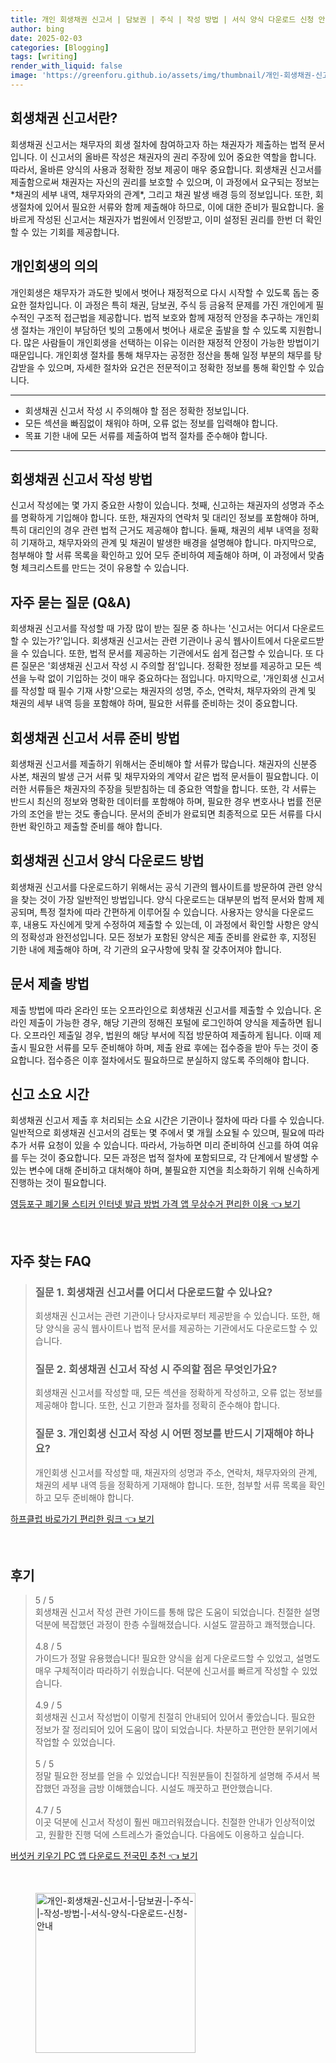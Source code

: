 ```yaml
---
title: 개인 회생채권 신고서 | 담보권 | 주식 | 작성 방법 | 서식 양식 다운로드 신청 안내
author: bing
date: 2025-02-03
categories: [Blogging]
tags: [writing]
render_with_liquid: false
image: 'https://greenforu.github.io/assets/img/thumbnail/개인-회생채권-신고서-|-담보권-|-주식-|-작성-방법-|-서식-양식-다운로드-신청-안내.webp'
---
```



<h2 id='회생채권신고서란'>회생채권 신고서란?</h2>

<p>회생채권 신고서는 채무자의 회생 절차에 참여하고자 하는 채권자가 제출하는 법적 문서입니다. 이 신고서의 올바른 작성은 채권자의 권리 주장에 있어 중요한 역할을 합니다. 따라서, 올바른 양식의 사용과 정확한 정보 제공이 매우 중요합니다. 회생채권 신고서를 제출함으로써 채권자는 자신의 권리를 보호할 수 있으며, 이 과정에서 요구되는 정보는 *채권의 세부 내역, 채무자와의 관계*, 그리고 채권 발생 배경 등의 정보입니다. 또한, 회생절차에 있어서 필요한 서류와 함께 제출해야 하므로, 이에 대한 준비가 필요합니다. 올바르게 작성된 신고서는 채권자가 법원에서 인정받고, 이미 설정된 권리를 한번 더 확인할 수 있는 기회를 제공합니다.</p>

<h2 id='개인회생의의'>개인회생의 의의</h2>

<p>개인회생은 채무자가 과도한 빚에서 벗어나 재정적으로 다시 시작할 수 있도록 돕는 중요한 절차입니다. 이 과정은 특히 채권, 담보권, 주식 등 금융적 문제를 가진 개인에게 필수적인 구조적 접근법을 제공합니다. 법적 보호와 함께 재정적 안정을 추구하는 개인회생 절차는 개인이 부담하던 빚의 고통에서 벗어나 새로운 출발을 할 수 있도록 지원합니다. 많은 사람들이 개인회생을 선택하는 이유는 이러한 재정적 안정이 가능한 방법이기 때문입니다. 개인회생 절차를 통해 채무자는 공정한 정산을 통해 일정 부분의 채무를 탕감받을 수 있으며, 자세한 절차와 요건은 전문적이고 정확한 정보를 통해 확인할 수 있습니다.</p>

<hr />

<ul>
    <li>회생채권 신고서 작성 시 주의해야 할 점은 정확한 정보입니다.</li>
    <li>모든 섹션을 빠짐없이 채워야 하며, 오류 없는 정보를 입력해야 합니다.</li>
    <li>목표 기한 내에 모든 서류를 제출하여 법적 절차를 준수해야 합니다.</li>
</ul>

<hr />

<h2 id='신고서작성방법'>회생채권 신고서 작성 방법</h2>

<p>신고서 작성에는 몇 가지 중요한 사항이 있습니다. 첫째, 신고하는 채권자의 성명과 주소를 명확하게 기입해야 합니다. 또한, 채권자의 연락처 및 대리인 정보를 포함해야 하며, 특히 대리인의 경우 관련 법적 근거도 제공해야 합니다. 둘째, 채권의 세부 내역을 정확히 기재하고, 채무자와의 관계 및 채권이 발생한 배경을 설명해야 합니다. 마지막으로, 첨부해야 할 서류 목록을 확인하고 있어 모두 준비하여 제출해야 하며, 이 과정에서 맞춤형 체크리스트를 만드는 것이 유용할 수 있습니다.</p>

<h2 id='자주하는질문'>자주 묻는 질문 (Q&A)</h2>

<p>회생채권 신고서를 작성할 때 가장 많이 받는 질문 중 하나는 '신고서는 어디서 다운로드 할 수 있는가?'입니다. 회생채권 신고서는 관련 기관이나 공식 웹사이트에서 다운로드받을 수 있습니다. 또한, 법적 문서를 제공하는 기관에서도 쉽게 접근할 수 있습니다. 또 다른 질문은 '회생채권 신고서 작성 시 주의할 점'입니다. 정확한 정보를 제공하고 모든 섹션을 누락 없이 기입하는 것이 매우 중요하다는 점입니다. 마지막으로, '개인회생 신고서를 작성할 때 필수 기재 사항'으로는 채권자의 성명, 주소, 연락처, 채무자와의 관계 및 채권의 세부 내역 등을 포함해야 하며, 필요한 서류를 준비하는 것이 중요합니다.</p>

<h2 id='서류준비'>회생채권 신고서 서류 준비 방법</h2>

<p>회생채권 신고서를 제출하기 위해서는 준비해야 할 서류가 많습니다. 채권자의 신분증 사본, 채권의 발생 근거 서류 및 채무자와의 계약서 같은 법적 문서들이 필요합니다. 이러한 서류들은 채권자의 주장을 뒷받침하는 데 중요한 역할을 합니다. 또한, 각 서류는 반드시 최신의 정보와 명확한 데이터를 포함해야 하며, 필요한 경우 변호사나 법률 전문가의 조언을 받는 것도 좋습니다. 문서의 준비가 완료되면 최종적으로 모든 서류를 다시 한번 확인하고 제출할 준비를 해야 합니다.</p>

<h2 id='회생채권신고서양식'>회생채권 신고서 양식 다운로드 방법</h2>

<p>회생채권 신고서를 다운로드하기 위해서는 공식 기관의 웹사이트를 방문하여 관련 양식을 찾는 것이 가장 일반적인 방법입니다. 양식 다운로드는 대부분의 법적 문서와 함께 제공되며, 특정 절차에 따라 간편하게 이루어질 수 있습니다. 사용자는 양식을 다운로드 후, 내용도 자신에게 맞게 수정하여 제출할 수 있는데, 이 과정에서 확인할 사항은 양식의 정확성과 완전성입니다. 모든 정보가 포함된 양식은 제출 준비를 완료한 후, 지정된 기한 내에 제출해야 하며, 각 기관의 요구사항에 맞춰 잘 갖추어져야 합니다.</p>

<h2 id='문서제출'>문서 제출 방법</h2>

<p>제출 방법에 따라 온라인 또는 오프라인으로 회생채권 신고서를 제출할 수 있습니다. 온라인 제출이 가능한 경우, 해당 기관의 정해진 포털에 로그인하여 양식을 제출하면 됩니다. 오프라인 제출일 경우, 법원의 해당 부서에 직접 방문하여 제출하게 됩니다. 이때 제출시 필요한 서류를 모두 준비해야 하며, 제출 완료 후에는 접수증을 받아 두는 것이 중요합니다. 접수증은 이후 절차에서도 필요하므로 분실하지 않도록 주의해야 합니다.</p>

<h2 id='신고소요시간'>신고 소요 시간</h2>

<p>회생채권 신고서 제출 후 처리되는 소요 시간은 기관이나 절차에 따라 다를 수 있습니다. 일반적으로 회생채권 신고서의 검토는 몇 주에서 몇 개월 소요될 수 있으며, 필요에 따라 추가 서류 요청이 있을 수 있습니다. 따라서, 가능하면 미리 준비하여 신고를 하여 여유를 두는 것이 중요합니다. 모든 과정은 법적 절차에 포함되므로, 각 단계에서 발생할 수 있는 변수에 대해 준비하고 대처해야 하며, 불필요한 지연을 최소화하기 위해 신속하게 진행하는 것이 필요합니다.</p>


<p><a class="click-button" title="영등포구 폐기물 스티커 인터넷 발급 방법 가격 앱 무상수거 편리한 이용" href="https://greenforu.github.io/posts/%EC%98%81%EB%93%B1%ED%8F%AC%EA%B5%AC-%ED%8F%90%EA%B8%B0%EB%AC%BC-%EC%8A%A4%ED%8B%B0%EC%BB%A4-%EC%9D%B8%ED%84%B0%EB%84%B7-%EB%B0%9C%EA%B8%89-%EB%B0%A9%EB%B2%95-%EA%B0%80%EA%B2%A9-%EC%95%B1-%EB%AC%B4%EC%83%81%EC%88%98%EA%B1%B0-%ED%8E%B8%EB%A6%AC%ED%95%9C-%EC%9D%B4%EC%9A%A9/" rel="dofollow">영등포구 폐기물 스티커 인터넷 발급 방법 가격 앱 무상수거 편리한 이용 👈 보기</a></p><br>
<h2 id='자주_찾는_FAQ'>자주 찾는 FAQ</h2>
<div itemscope="" itemtype="https://schema.org/FAQPage"> 
<blockquote> 
<div itemscope="" itemprop="mainEntity" itemtype="https://schema.org/Question"> 
<h3 itemprop="name">질문 1. 회생채권 신고서를 어디서 다운로드할 수 있나요?</h3> 
<div itemscope="" itemprop="acceptedAnswer" itemtype="https://schema.org/Answer"> 
<span itemprop="text"> 
<p>회생채권 신고서는 관련 기관이나 당사자로부터 제공받을 수 있습니다. 또한, 해당 양식을 공식 웹사이트나 법적 문서를 제공하는 기관에서도 다운로드할 수 있습니다.</p> 
</span> 
</div> 
</div> 

<div itemscope="" itemprop="mainEntity" itemtype="https://schema.org/Question"> 
<h3 itemprop="name">질문 2. 회생채권 신고서 작성 시 주의할 점은 무엇인가요?</h3> 
<div itemscope="" itemprop="acceptedAnswer" itemtype="https://schema.org/Answer"> 
<span itemprop="text"> 
<p>회생채권 신고서를 작성할 때, 모든 섹션을 정확하게 작성하고, 오류 없는 정보를 제공해야 합니다. 또한, 신고 기한과 절차를 정확히 준수해야 합니다.</p> 
</span> 
</div> 
</div> 

<div itemscope="" itemprop="mainEntity" itemtype="https://schema.org/Question"> 
<h3 itemprop="name">질문 3. 개인회생 신고서 작성 시 어떤 정보를 반드시 기재해야 하나요?</h3> 
<div itemscope="" itemprop="acceptedAnswer" itemtype="https://schema.org/Answer"> 
<span itemprop="text"> 
<p>개인회생 신고서를 작성할 때, 채권자의 성명과 주소, 연락처, 채무자와의 관계, 채권의 세부 내역 등을 정확하게 기재해야 합니다. 또한, 첨부할 서류 목록을 확인하고 모두 준비해야 합니다.</p> 
</span> 
</div> 
</div> 
</blockquote> 
</div>
<p><a class="click-button" title="하프클럽 바로가기 편리한 링크" href="https://greenforu.github.io/posts/%ED%95%98%ED%94%84%ED%81%B4%EB%9F%BD-%EB%B0%94%EB%A1%9C%EA%B0%80%EA%B8%B0-%ED%8E%B8%EB%A6%AC%ED%95%9C-%EB%A7%81%ED%81%AC/" rel="dofollow">하프클럽 바로가기 편리한 링크 👈 보기</a></p><br>
<h2 id='후기'>후기</h2>
<div itemscope itemtype="https://schema.org/Product">
  <blockquote>
  <div itemprop="review" itemscope itemtype="https://schema.org/Review">
      <div itemprop="reviewRating" itemscope itemtype="https://schema.org/Rating"> <span itemprop="ratingValue">5</span> / <span itemprop="bestRating">5</span> </div>
      <span itemprop="reviewBody">회생채권 신고서 작성 관련 가이드를 통해 많은 도움이 되었습니다. 친절한 설명 덕분에 복잡했던 과정이 한층 수월해졌습니다. 시설도 깔끔하고 쾌적했습니다.</span>
  </div>
  <br>
  <div itemprop="review" itemscope itemtype="https://schema.org/Review">
      <div itemprop="reviewRating" itemscope itemtype="https://schema.org/Rating"> <span itemprop="ratingValue">4.8</span> / <span itemprop="bestRating">5</span> </div>
      <span itemprop="reviewBody">가이드가 정말 유용했습니다! 필요한 양식을 쉽게 다운로드할 수 있었고, 설명도 매우 구체적이라 따라하기 쉬웠습니다. 덕분에 신고서를 빠르게 작성할 수 있었습니다.</span>
  </div>
  <br>
  <div itemprop="review" itemscope itemtype="https://schema.org/Review">
      <div itemprop="reviewRating" itemscope itemtype="https://schema.org/Rating"> <span itemprop="ratingValue">4.9</span> / <span itemprop="bestRating">5</span> </div>
      <span itemprop="reviewBody">회생채권 신고서 작성법이 이렇게 친절히 안내되어 있어서 좋았습니다. 필요한 정보가 잘 정리되어 있어 도움이 많이 되었습니다. 차분하고 편안한 분위기에서 작업할 수 있었습니다.</span>
  </div>
  <br>
  <div itemprop="review" itemscope itemtype="https://schema.org/Review">
      <div itemprop="reviewRating" itemscope itemtype="https://schema.org/Rating"> <span itemprop="ratingValue">5</span> / <span itemprop="bestRating">5</span> </div>
      <span itemprop="reviewBody">정말 필요한 정보를 얻을 수 있었습니다! 직원분들이 친절하게 설명해 주셔서 복잡했던 과정을 금방 이해했습니다. 시설도 깨끗하고 편안했습니다.</span>
  </div>
  <br>
  <div itemprop="review" itemscope itemtype="https://schema.org/Review">
      <div itemprop="reviewRating" itemscope itemtype="https://schema.org/Rating"> <span itemprop="ratingValue">4.7</span> / <span itemprop="bestRating">5</span> </div>
      <span itemprop="reviewBody">이곳 덕분에 신고서 작성이 훨씬 매끄러워졌습니다. 친절한 안내가 인상적이었고, 원활한 진행 덕에 스트레스가 줄었습니다. 다음에도 이용하고 싶습니다.</span>
  </div>
  </blockquote>
</div>
<p><a class="click-button" title="버섯커 키우기 PC 앱 다운로드 전국민 추천" href="https://greenforu.github.io/posts/%EB%B2%84%EC%84%AF%EC%BB%A4-%ED%82%A4%EC%9A%B0%EA%B8%B0-PC-%EC%95%B1-%EB%8B%A4%EC%9A%B4%EB%A1%9C%EB%93%9C-%EC%A0%84%EA%B5%AD%EB%AF%BC-%EC%B6%94%EC%B2%9C/" rel="dofollow">버섯커 키우기 PC 앱 다운로드 전국민 추천 👈 보기</a></p><br>
<figure class="image"><img src="https://greenforu.github.io/assets/img/thumbnail/개인-회생채권-신고서-|-담보권-|-주식-|-작성-방법-|-서식-양식-다운로드-신청-안내.webp" alt="개인-회생채권-신고서-|-담보권-|-주식-|-작성-방법-|-서식-양식-다운로드-신청-안내" width="256" height="256"></figure>